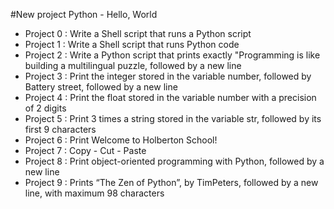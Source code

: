 #New project Python - Hello, World

* Project 0 : Write a Shell script that runs a Python script
* Project 1 : Write a Shell script that runs Python code
* Project 2 : Write a Python script that prints exactly "Programming is like building a multilingual puzzle, followed by a new line
* Project 3 : Print the integer stored in the variable number, followed by Battery street, followed by a new line
* Project 4 : Print the float stored in the variable number with a precision of 2 digits
* Project 5 : Print 3 times a string stored in the variable str, followed by its first 9 characters
* Project 6 : Print Welcome to Holberton School!
* Project 7 : Copy - Cut - Paste
* Project 8 : Print object-oriented programming with Python, followed by a new line
* Project 9 : Prints “The Zen of Python”, by TimPeters, followed by a new line, with maximum 98 characters
